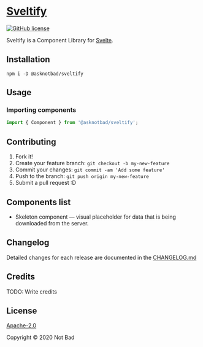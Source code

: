 # [Sveltify](https://sveltify.dev)

<p>
  <a href="https://github.com/asknotbad/sveltify/blob/master/LICENSE">
    <img alt="GitHub license" src="https://img.shields.io/github/license/asknotbad/sveltify?style=plastic">
  </a>
</p>

Sveltify is a Component Library for [Svelte](https://svelte.dev).

## Installation

```shell
npm i -D @asknotbad/sveltify
```


## Usage

### Importing components

```js
import { Component } from '@asknotbad/sveltify';
```

## Contributing

1. Fork it!
1. Create your feature branch: `git checkout -b my-new-feature`
1. Commit your changes: `git commit -am 'Add some feature'`
1. Push to the branch: `git push origin my-new-feature`
1. Submit a pull request :D

## Components list

- Skeleton component — visual placeholder for data that is being downloaded from the server.

## Changelog

Detailed changes for each release are documented in the [CHANGELOG.md](https://github.com/asknotbad/sveltify/blob/master/CHANGELOG.md)

## Credits

TODO: Write credits

## License

[Apache-2.0](LICENSE)  

Copyright &copy; 2020 Not Bad